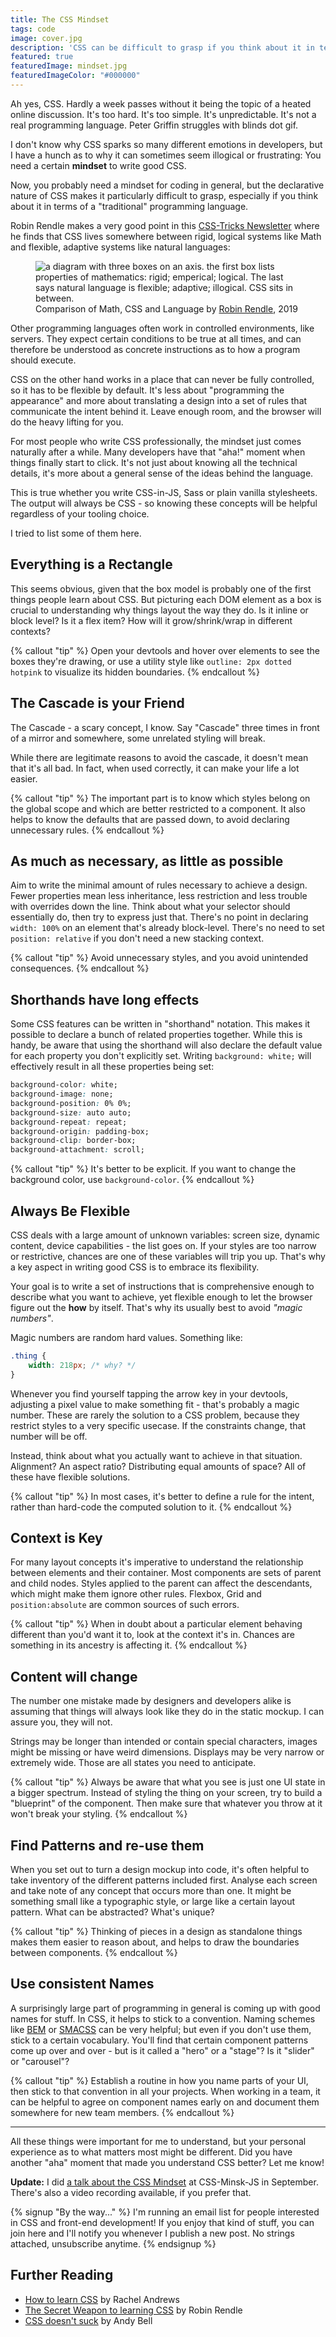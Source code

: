```yaml
---
title: The CSS Mindset
tags: code
image: cover.jpg
description: 'CSS can be difficult to grasp if you think about it in terms of a "traditional" programming language. There is a certain mindset involved that helps to understand why it works the way it does.'
featured: true
featuredImage: mindset.jpg
featuredImageColor: "#000000"
---
```


<p class="lead">Ah yes, CSS. Hardly a week passes without it being the topic of a heated online discussion. It's too hard. It's too simple. It's unpredictable. It's not a real programming language. Peter Griffin struggles with blinds dot gif.</p>

I don't know why CSS sparks so many different emotions in developers, but I have a hunch as to why it can sometimes seem illogical or frustrating: You need a certain __mindset__ to write good CSS.

Now, you probably need a mindset for coding in general, but the declarative nature of CSS makes it particularly difficult to grasp, especially if you think about it in terms of a "traditional" programming language. 

Robin Rendle makes a very good point in this [CSS-Tricks Newsletter](https://css-tricks.com/newsletter/151/) where he finds that CSS lives somewhere between rigid, logical systems like Math and flexible, adaptive systems like natural languages:

<figure>
    <img src="{{ 'css-math-language.jpg' | media(page) }}" alt="a diagram with three boxes on an axis. the first box lists properties of mathematics: rigid; emperical; logical. The last says natural language is flexible; adaptive; illogical. CSS sits in between.">
    <figcaption>Comparison of Math, CSS and Language by <a href="https://www.robinrendle.com/">Robin Rendle</a>, 2019</figcaption>
</figure>

Other programming languages often work in controlled environments, like servers. They expect certain conditions to be true at all times, and can therefore be understood as concrete instructions as to how a program should execute. 

CSS on the other hand works in a place that can never be fully controlled, so it has to be flexible by default. It's less about "programming the appearance" and more about translating a design into a set of rules that communicate the intent behind it. Leave enough room, and the browser will do the heavy lifting for you.

For most people who write CSS professionally, the mindset just comes naturally after a while. Many developers have that "aha!" moment when things finally start to click. It's not just about knowing all the technical details, it's more about a general sense of the ideas behind the language. 

This is true whether you write CSS-in-JS, Sass or plain vanilla stylesheets. The output will always be CSS - so knowing these concepts will be helpful regardless of your tooling choice.

I tried to list some of them here.

## Everything is a Rectangle

This seems obvious, given that the box model is probably one of the first things people learn about CSS. But picturing each DOM element as a box is crucial to understanding why things layout the way they do. Is it inline or block level? Is it a flex item? How will it grow/shrink/wrap in different contexts?

{% callout "tip" %}
Open your devtools and hover over elements to see the boxes they're drawing, or use a utility style like `outline: 2px dotted hotpink` to visualize its hidden boundaries.
{% endcallout %}

## The Cascade is your Friend

The Cascade - a scary concept, I know. Say "Cascade" three times in front of a mirror and somewhere, some unrelated styling will break. 

While there are legitimate reasons to avoid the cascade, it doesn't mean that it's all bad. In fact, when used correctly, it can make your life a lot easier.

{% callout "tip" %}
The important part is to know which styles belong on the global scope and which are better restricted to a component. It also helps to know the defaults that are passed down, to avoid declaring unnecessary rules.
{% endcallout %}

## As much as necessary, as little as possible

Aim to write the minimal amount of rules necessary to achieve a design. Fewer properties mean less inheritance, less restriction and less trouble with overrides down the line. Think about what your selector should essentially do, then try to express just that. There's no point in declaring `width: 100%` on an element that's already block-level. There's no need to set `position: relative` if you don't need a new stacking context.

{% callout "tip" %}
Avoid unnecessary styles, and you avoid unintended consequences.
{% endcallout %}

## Shorthands have long effects

Some CSS features can be written in "shorthand" notation. This makes it possible to declare a bunch of related properties together. While this is handy, be aware that using the shorthand will also declare the default value for each property you don't explicitly set. Writing `background: white;` will effectively result in all these properties being set:

```css
background-color: white;
background-image: none;
background-position: 0% 0%;
background-size: auto auto;
background-repeat: repeat;
background-origin: padding-box;
background-clip: border-box;
background-attachment: scroll;
```

{% callout "tip" %}
It's better to be explicit. If you want to change the background color, use `background-color`.
{% endcallout %}

## Always Be Flexible

CSS deals with a large amount of unknown variables: screen size, dynamic content, device capabilities - the list goes on. If your styles are too narrow or restrictive, chances are one of these variables will trip you up. That's why a key aspect in writing good CSS is to embrace its flexibility.

Your goal is to write a set of instructions that is comprehensive enough to describe what you want to achieve, yet flexible enough to let the browser figure out the __how__ by itself. That's why its usually best to avoid _"magic numbers"_.

Magic numbers are random hard values. Something like:

```css
.thing {
    width: 218px; /* why? */
}
```

Whenever you find yourself tapping the arrow key in your devtools, adjusting a pixel value to make something fit - that's probably a magic number. These are rarely the solution to a CSS problem, because they restrict styles to a very specific usecase. If the constraints change, that number will be off. 

Instead, think about what you actually want to achieve in that situation. Alignment? An aspect ratio? Distributing equal amounts of space? All of these have flexible solutions. 

{% callout "tip" %}
In most cases, it's better to define a rule for the intent, rather than hard-code the computed solution to it.
{% endcallout %}

## Context is Key

For many layout concepts it's imperative to understand the relationship between elements and their container. Most components are sets of parent and child nodes. Styles applied to the parent can affect the descendants, which might make them ignore other rules. Flexbox, Grid and `position:absolute` are common sources of such errors. 

{% callout "tip" %}
When in doubt about a particular element behaving different than you'd want it to, look at the context it's in. Chances are something in its ancestry is affecting it. 
{% endcallout %}

## Content will change

The number one mistake made by designers and developers alike is assuming that things will always look like they do in the static mockup. I can assure you, they will not. 

Strings may be longer than intended or contain special characters, images might be missing or have weird dimensions. Displays may be very narrow or extremely wide. Those are all states you need to anticipate.

{% callout "tip" %}
Always be aware that what you see is just one UI state in a bigger spectrum. Instead of styling the thing on your screen, try to build a "blueprint" of the component. Then make sure that whatever you throw at it won't break your styling. 
{% endcallout %}

## Find Patterns and re-use them

When you set out to turn a design mockup into code, it's often helpful to take inventory of the different patterns included first. Analyse each screen and take note of any concept that occurs more than one. It might be something small like a typographic style, or large like a certain layout pattern. What can be abstracted? What's unique? 

{% callout "tip" %}
Thinking of pieces in a design as standalone things makes them easier to reason about, and helps to draw the boundaries between components.
{% endcallout %}

## Use consistent Names

A surprisingly large part of programming in general is coming up with good names for stuff. In CSS, it helps to stick to a convention. Naming schemes like [BEM](http://getbem.com) or [SMACSS](http://smacss.com/) can be very helpful; but even if you don't use them, stick to a certain vocabulary. You'll find that certain component patterns come up over and over - but is it called a "hero" or a "stage"? Is it "slider" or "carousel"? 

{% callout "tip" %}
Establish a routine in how you name parts of your UI, then stick to that convention in all your projects. When working in a team, it can be helpful to agree on component names early on and document them somewhere for new team members.
{% endcallout %}

------

All these things were important for me to understand, but your personal experience as to what matters most might be different. Did you have another "aha" moment that made you understand CSS better? Let me know!

**Update:** I did [a talk about the CSS Mindset](https://noti.st/mxb/MxkoVi/the-css-mindset) at CSS-Minsk-JS in September. There's also a video recording available, if you prefer that.

{% signup "By the way..." %}
I'm running an email list for people interested in CSS and front-end development!
If you enjoy that kind of stuff, you can join here and I'll notify you whenever I publish a new post. No strings attached, unsubscribe anytime.
{% endsignup %}

## Further Reading

* [How to learn CSS](https://www.smashingmagazine.com/2019/01/how-to-learn-css/) by Rachel Andrews
* [The Secret Weapon to learning CSS](https://css-tricks.com/the-secret-weapon-to-learning-css/) by Robin Rendle
* [CSS doesn't suck](https://andy-bell.design/wrote/css-doesnt-suck/) by Andy Bell